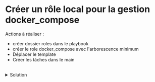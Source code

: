 # Créer un rôle local pour la gestion docker_compose

Actions à réaliser :
- créer dossier roles dans le playbook
- créer le role docker_compose avec l'arborescence minimum
- Déplacer le template
- Créer les tâches dans le main

<br>

<details>

<summary>Solution</summary>

## Actions 

Créer le dossier roles local
```plain
mkdir -p playbook/roles
```{{exec}}

Créer le dossier roles docker_compose avec son arborescence minimale :
```plain
mkdir -p playbook/roles/docker_compose
```{{exec}}
```plain
mkdir -p playbook/roles/docker_compose/tasks
```{{exec}}
```plain
mkdir -p playbook/roles/docker_compose/templates
```{{exec}}

Déplacer le template dans le bon dossier et supprimer le dossier inutile du playbook :
```plain
mv playbook/templates/docker-compose.yml.j2 playbook/roles/docker_compose/templates/
```{{exec}}
```plain
rm -Rf playbook/templates
```{{exec}}

Créer le fichier de taches pour la gestion du docker_compose :
```plain
touch playbook/roles/docker_compose/tasks/main.yml
```{{exec}}

Editer pour y mettre les actions nécessaire
```plain
---

# Ce fichier gère les actions à réaliser sur la machine locale
- name: template lab
  ansible.builtin.template:
    src: docker-compose.yml.j2
    dest: /root/docker-compose.yml
    owner: root
    group: root
    mode: '0644'

- name: creation folder lab
  ansible.builtin.file:
    path: /root/playbook/fablab
    state: directory
    owner: root
    group: root
    mode: '0644'

- name: creation lab
  community.docker.docker_compose_v2:
    project_src: fablab
    files:
    - /root/docker-compose.yml

```

</details>
